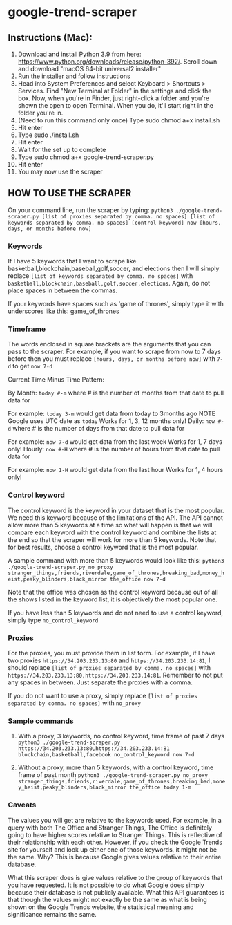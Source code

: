 # google-trend-scraper

## Instructions (Mac):
1. Download and install Python 3.9 from here: https://www.python.org/downloads/release/python-392/. Scroll down and download "macOS 64-bit universal2 installer"
2. Run the installer and follow instructions
3. Head into System Preferences and select Keyboard > Shortcuts > Services. Find "New Terminal at Folder" in the settings and click the box. Now, when you're in Finder, just right-click a folder and you're shown the open to open Terminal. When you do, it'll start right in the folder you're in.
4. (Need to run this command only once) Type sudo chmod a+x install.sh
5. Hit enter
6. Type sudo ./install.sh
7. Hit enter
8. Wait for the set up to complete
9. Type sudo chmod a+x google-trend-scraper.py
10. Hit enter
11. You may now use the scraper

## HOW TO USE THE SCRAPER
On your command line, run the scraper by typing: 
`python3 ./google-trend-scraper.py [list of proxies separated by comma. no spaces] [list of keywords separated by comma. no spaces] [control keyword] now [hours, days, or months before now]`

### Keywords

If I have 5 keywords that I want to scrape like basketball,blockchain,baseball,golf,soccer, and elections then I will simply replace `[list of keywords separated by comma. no spaces]` with `basketball,blockchain,baseball,golf,soccer,elections`. Again, do not place spaces in between the commas. 

If your keywords have spaces such as 'game of thrones', simply type it with underscores like this: game_of_thrones

### Timeframe
The words enclosed in square brackets are the arguments that you can pass to the scraper. For example, if you want to scrape from now to 7 days before then you must replace `[hours, days, or months before now]` with `7-d` to get `now 7-d`

Current Time Minus Time Pattern:

By Month: `today #-m` where # is the number of months from that date to pull data for

For example: `today 3-m` would get data from today to 3months ago
NOTE Google uses UTC date as `today`
Works for 1, 3, 12 months only!
Daily: `now #-d` where # is the number of days from that date to pull data for

For example: `now 7-d` would get data from the last week
Works for 1, 7 days only!
Hourly: `now #-H` where # is the number of hours from that date to pull data for

For example: `now 1-H` would get data from the last hour
Works for 1, 4 hours only!

### Control keyword

The control keyword is the keyword in your dataset that is the most popular. We need this keyword because of the limitations of the API. The API cannot allow more than 5 keywords at a time so what will happen is that we will compare each keyword with the control keyword and combine the lists at the end so that the scraper will work for more than 5 keywords. Note that for best results, choose a control keyword that is the most popular. 

A sample command with more than 5 keywords would look like this:
`python3 ./google-trend-scraper.py no_proxy stranger_things,friends,riverdale,game_of_thrones,breaking_bad,money_heist,peaky_blinders,black_mirror the_office now 7-d`

Note that the office was chosen as the control keyword because out of all the shows listed in the keyword list, it is objectively the most popular one. 

If you have less than 5 keywords and do not need to use a control keyword, simply type `no_control_keyword`

### Proxies

For the proxies, you must provide them in list form. For example, if I have two proxies `https://34.203.233.13:80` and `https://34.203.233.14:81`, I should replace `[list of proxies separated by comma. no spaces]` with `https://34.203.233.13:80,https://34.203.233.14:81`. Remember to not put any spaces in between. Just separate the proxies with a comma.

If you do not want to use a proxy, simply replace `[list of proxies separated by comma. no spaces]` with `no_proxy`

### Sample commands

1. With a proxy, 3 keywords, no control keyword, time frame of past 7 days
`python3 ./google-trend-scraper.py https://34.203.233.13:80,https://34.203.233.14:81 blockchain,basketball,facebook no_control_keyword now 7-d`

2. Without a proxy, more than 5 keywords, with a control keyword, time frame of past month
`python3 ./google-trend-scraper.py no_proxy stranger_things,friends,riverdale,game_of_thrones,breaking_bad,money_heist,peaky_blinders,black_mirror the_office today 1-m`

### Caveats

The values you will get are relative to the keywords used. For example, in a query with both The Office and Stranger Things, The Office is definitely going to have higher scores relative to Stranger Things. This is reflective of their relationship with each other. However, if you check the Google Trends site for yourself and look up either one of those keywords, it might not be the same. Why? This is because Google gives values relative to their entire database. 

What this scraper does is give values relative to the group of keywords that you have requested. It is not possible to do what Google does simply because their database is not publicly available. What this API guarantees is that though the values might not exactly be the same as what is being shown on the Google Trends website, the statistical meaning and significance remains the same.